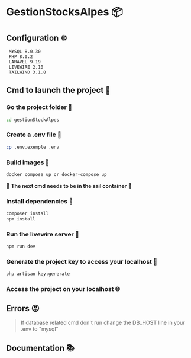 # GestionStocksAlpes 📦

## Configuration ⚙️

```
 MYSQL 8.0.30
 PHP 8.0.2 
 LARAVEL 9.19 
 LIVEWIRE 2.10 
 TAILWIND 3.1.8
 ```
 
        
## Cmd to launch the project 🚀

### Go the project folder 📂
```bash
cd gestionStockAlpes
```
### Create a .env file :page_facing_up:
```bash
cp .env.exemple .env
```
### Build images 🐳
```bash
docker compose up or docker-compose up
```

🚨  **The next cmd needs to be in the sail container** 🚨

### Install dependencies 🐡
```bash
composer install
npm install
```
### Run the livewire server :octopus:
```bash
npm run dev
```
### Generate the project key to access your localhost 🔑
```bash
php artisan key:generate
```

### Access the project on your localhost 🌐

## Errors :rage:

> If database related cmd don't run change the DB_HOST line in your .env to "mysql"

## Documentation 📚
